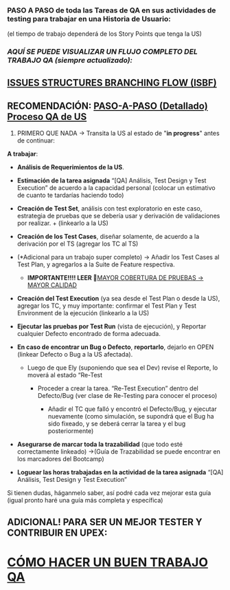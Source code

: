 ### PASO A PASO de toda las Tareas de QA en sus actividades de testing para trabajar en una Historia de Usuario:  
(el tiempo de trabajo dependerá de los Story Points que tenga la US)

### _**AQUÍ SE PUEDE VISUALIZAR UN FLUJO COMPLETO DEL TRABAJO QA (siempre actualizado):**_ 

## [ISSUES STRUCTURES BRANCHING FLOW (ISBF)](https://docs.google.com/spreadsheets/d/1Z4d56hPeVxO8AJ1p-ZK5wHlT4WuSzOvjyf3JYk0AFqA/edit?usp=sharing)


## RECOMENDACIÓN: [PASO-A-PASO (Detallado) Proceso QA de US](https://upexsprint7.atlassian.net/wiki/spaces/UPEX/pages/296521/PASO-A-PASO+%28Detallado%29+Proceso+QA+de+US)

1.  PRIMERO QUE NADA → Transita la US al estado de "**in progress**" antes de continuar:
    

**A trabajar**:

*   **Análisis de Requerimientos de la US**.
    
*   **Estimación de la tarea asignada** “\[QA\] Análisis, Test Design y Test Execution” de acuerdo a la capacidad personal (colocar un estimativo de cuanto te tardarías haciendo todo)
    
*   **Creación de Test Set**, análisis con test exploratorio en este caso, estrategia de pruebas que se debería usar y derivación de validaciones por realizar. + (linkearlo a la US)
    
*   **Creación de los Test Cases**, diseñar solamente, de acuerdo a la derivación por el TS (agregar los TC al TS)
    
*   (\*Adicional para un trabajo super completo) → Añadir los Test Cases al Test Plan, y agregarlos a la Suite de Feature respectiva.
    
    *   **IMPORTANTE!!!! LEER 👀**[MAYOR COBERTURA DE PRUEBAS → MAYOR CALIDAD](https://upexsprint7.atlassian.net/wiki/spaces/UPEX/pages/295909)
        
*   **Creación del Test Execution** (ya sea desde el Test Plan o desde la US), agregar los TC, y muy importante: confirmar el Test Plan y Test Environment de la ejecución (linkearlo a la US)
    
*   **Ejecutar las pruebas por Test Run** (vista de ejecución), y Reportar cualquier Defecto encontrado de forma adecuada.
    
*   **En caso de encontrar un Bug o Defecto**, **reportarlo**, dejarlo en OPEN (linkear Defecto o Bug a la US afectada).
    
    *   Luego de que Ely (suponiendo que sea el Dev) revise el Reporte, lo moverá al estado “Re-Test
        
        *   Proceder a crear la tarea. “Re-Test Execution” dentro del Defecto/Bug (ver clase de Re-Testing para conocer el proceso)
            
            *   Añadir el TC que falló y encontró el Defecto/Bug, y ejecutar nuevamente (como simulación, se supondrá que el Bug ha sido fixeado, y se deberá cerrar la tarea y el bug posteriormente)
                
*   **Asegurarse de marcar toda la trazabilidad** (que todo esté correctamente linkeado) →(Guía de Trazabilidad se puede encontrar en los marcadores del Bootcamp)
    
*   **Loguear las horas trabajadas en la actividad de la tarea asignada** “\[QA\] Análisis, Test Design y Test Execution”
    

Si tienen dudas, háganmelo saber, así podré cada vez mejorar esta guía (igual pronto haré una guía más completa y específica)

## ADICIONAL! PARA SER UN MEJOR TESTER Y CONTRIBUIR EN UPEX:

# [CÓMO HACER UN BUEN TRABAJO QA](https://youtu.be/cybq5xXY2Po)

